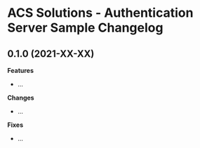# ACS Solutions - Authentication Server Sample Changelog

<a name="0.1.0"></a>

## 0.1.0 (2021-XX-XX)

**Features**

- ...

**Changes**

- ...

**Fixes**

- ...
